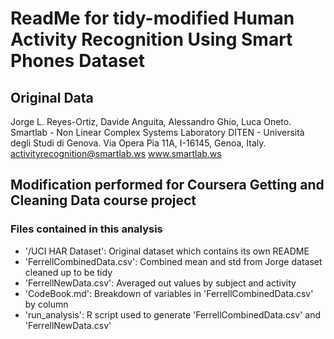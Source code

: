 # ReadMe for tidy-modified Human Activity Recognition Using Smart Phones Dataset
## Original Data
Jorge L. Reyes-Ortiz, Davide Anguita, Alessandro Ghio, Luca Oneto.
Smartlab - Non Linear Complex Systems Laboratory
DITEN - Università degli Studi di Genova.
Via Opera Pia 11A, I-16145, Genoa, Italy.
activityrecognition@smartlab.ws
www.smartlab.ws
## Modification performed for Coursera Getting and Cleaning Data course project
### Files contained in this analysis
* '/UCI HAR Dataset': Original dataset which contains its own README 
* 'FerrellCombinedData.csv': Combined mean and std from Jorge dataset cleaned up to be tidy
* 'FerrellNewData.csv': Averaged out values by subject and activity
* 'CodeBook.md': Breakdown of variables in 'FerrellCombinedData.csv' by column
* 'run_analysis': R script used to generate 'FerrellCombinedData.csv' and 'FerrellNewData.csv'

